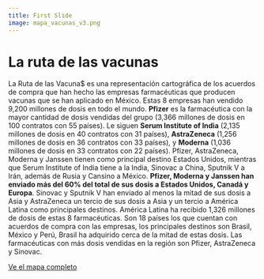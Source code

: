 ```yaml
---
title: First Slide
image: mapa_vacunas_v3.png
---
```


# La ruta de las vacunas

La Ruta de las Vacuna$ es una representación cartográfica de los acuerdos de compra que han hecho las empresas farmacéuticas que producen vacunas que se han aplicado en México. Estas 8 empresas han vendido 9,200 millones de dosis en todo el mundo. **Pfizer** es la farmacéutica con la mayor cantidad de dosis vendidas del grupo (3,366 millones de dosis en 100 contratos con 55 países). Le siguen **Serum Institute of India** (2,135 millones de dosis en 40 contratos con 31 países), **AstraZeneca** (1,256 millones de dosis en 36 contratos con 33 países), y **Moderna** (1,036 millones de dosis en 33 contratos con 22 países). Pfizer, AstraZeneca, Moderna y Janssen tienen como principal destino Estados Unidos, mientras que Serum Institute of India tiene a la India, Sinovac a China, Sputnik V a Irán, además de Rusia y Cansino a México. **Pfizer, Moderna y Janssen han enviado más del 60% del total de sus dosis a Estados Unidos, Canadá y Europa**. Sinovac y Sputnik V han enviado al menos la mitad de sus dosis a Asia y AstraZeneca un tercio de sus dosis a Asia y un tercio a América Latina como principales destinos. América Latina ha recibido 1,326 millones de dosis de estas 8 farmacéuticas. Son 18 países los que cuentan con acuerdos de compra con las empresas, los principales destinos son Brasil, México y Perú, Brasil ha adquirido cerca de la mitad de estas dosis. Las farmacéuticas con más dosis vendidas en la región son Pfizer, AstraZeneca y Sinovac.

<a class="btn btn-secondary" href="https://poderlatam.org/wp-content/uploads/2023/06/la_ruta_vacunas_mapa_2023.jpeg" target="_blank">Ve el mapa completo</a>
<br>
